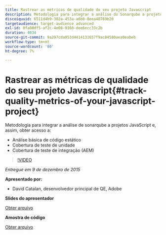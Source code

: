 ```yaml
---
title: Rastrear as métricas de qualidade do seu projeto Javascript
description: Metodologia para integrar a análise do Sonarqube a projetos Javascript e, assim, obter acesso a · Análise básica de código estático · Cobertura de testes de unidade · Cobertura de testes de integração (AEM)
discoiquuid: 6511d4b9-302a-453a-a6b0-8eea40769b20
targetaudience: target-audience advanced
exl-id: 0fa00df5-af2c-4e08-9160-dee6ecc33c2b
duration: 4834
source-git-commit: 9a297cda953d4414131657f9ac84580aea0eabeb
workflow-type: tm+mt
source-wordcount: '80'
ht-degree: 7%

---
```


# Rastrear as métricas de qualidade do seu projeto Javascript{#track-quality-metrics-of-your-javascript-project}

Metodologia para integrar a análise de sonarqube a projetos JavaScript e, assim, obter acesso a:

* Análise básica de código estático
* Cobertura de teste de unidade
* Cobertura de teste de integração (AEM)

>[!VIDEO](https://video.tv.adobe.com/v/19372/?quality=9)

*Entregue em 9 de dezembro de 2015*

**Apresentado por:**

* David Catalan, desenvolvedor principal de QE, Adobe

**Slides do apresentador**

[Obter arquivo](assets/aem-gems-js-quality-metrics-12-9-15.pdf)

**Amostra de código**

[Obter arquivo](assets/com-adobe-granite-ui-utils-timing-with-licenses.zip)
<!--
[Get back to the Overview](https://helpx.adobe.com/experience-manager/kt/eseminars/gems/aem-index.html)
-->
